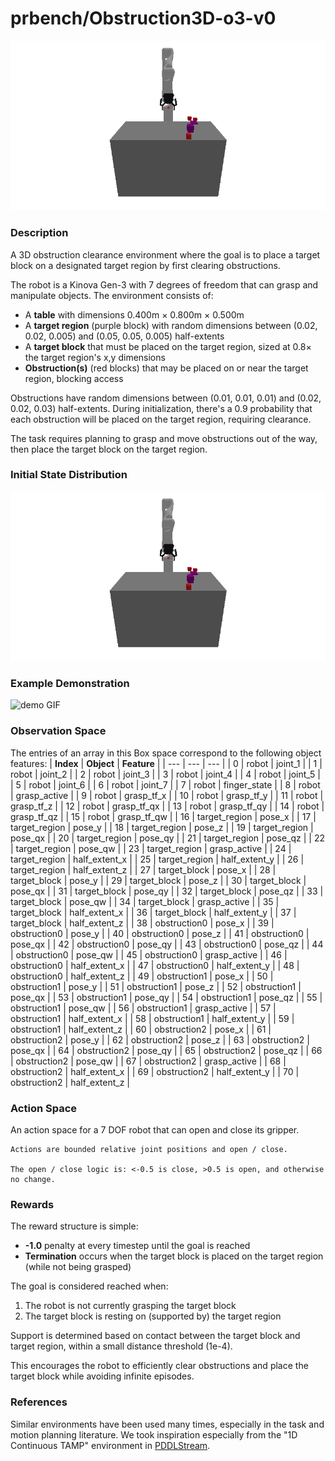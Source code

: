 # prbench/Obstruction3D-o3-v0
![random action GIF](assets/random_action_gifs/Obstruction3D-o3.gif)

### Description
A 3D obstruction clearance environment where the goal is to place a target block on a designated target region by first clearing obstructions.

The robot is a Kinova Gen-3 with 7 degrees of freedom that can grasp and manipulate objects. The environment consists of:
- A **table** with dimensions 0.400m × 0.800m × 0.500m
- A **target region** (purple block) with random dimensions between (0.02, 0.02, 0.005) and (0.05, 0.05, 0.005) half-extents
- A **target block** that must be placed on the target region, sized at 0.8× the target region's x,y dimensions
- **Obstruction(s)** (red blocks) that may be placed on or near the target region, blocking access

Obstructions have random dimensions between (0.01, 0.01, 0.01) and (0.02, 0.02, 0.03) half-extents. During initialization, there's a 0.9 probability that each obstruction will be placed on the target region, requiring clearance.

The task requires planning to grasp and move obstructions out of the way, then place the target block on the target region.

### Initial State Distribution
![initial state GIF](assets/initial_state_gifs/Obstruction3D-o3.gif)

### Example Demonstration
![demo GIF](assets/demo_gifs/Obstruction3D-o3.gif)

### Observation Space
The entries of an array in this Box space correspond to the following object features:
| **Index** | **Object** | **Feature** |
| --- | --- | --- |
| 0 | robot | joint_1 |
| 1 | robot | joint_2 |
| 2 | robot | joint_3 |
| 3 | robot | joint_4 |
| 4 | robot | joint_5 |
| 5 | robot | joint_6 |
| 6 | robot | joint_7 |
| 7 | robot | finger_state |
| 8 | robot | grasp_active |
| 9 | robot | grasp_tf_x |
| 10 | robot | grasp_tf_y |
| 11 | robot | grasp_tf_z |
| 12 | robot | grasp_tf_qx |
| 13 | robot | grasp_tf_qy |
| 14 | robot | grasp_tf_qz |
| 15 | robot | grasp_tf_qw |
| 16 | target_region | pose_x |
| 17 | target_region | pose_y |
| 18 | target_region | pose_z |
| 19 | target_region | pose_qx |
| 20 | target_region | pose_qy |
| 21 | target_region | pose_qz |
| 22 | target_region | pose_qw |
| 23 | target_region | grasp_active |
| 24 | target_region | half_extent_x |
| 25 | target_region | half_extent_y |
| 26 | target_region | half_extent_z |
| 27 | target_block | pose_x |
| 28 | target_block | pose_y |
| 29 | target_block | pose_z |
| 30 | target_block | pose_qx |
| 31 | target_block | pose_qy |
| 32 | target_block | pose_qz |
| 33 | target_block | pose_qw |
| 34 | target_block | grasp_active |
| 35 | target_block | half_extent_x |
| 36 | target_block | half_extent_y |
| 37 | target_block | half_extent_z |
| 38 | obstruction0 | pose_x |
| 39 | obstruction0 | pose_y |
| 40 | obstruction0 | pose_z |
| 41 | obstruction0 | pose_qx |
| 42 | obstruction0 | pose_qy |
| 43 | obstruction0 | pose_qz |
| 44 | obstruction0 | pose_qw |
| 45 | obstruction0 | grasp_active |
| 46 | obstruction0 | half_extent_x |
| 47 | obstruction0 | half_extent_y |
| 48 | obstruction0 | half_extent_z |
| 49 | obstruction1 | pose_x |
| 50 | obstruction1 | pose_y |
| 51 | obstruction1 | pose_z |
| 52 | obstruction1 | pose_qx |
| 53 | obstruction1 | pose_qy |
| 54 | obstruction1 | pose_qz |
| 55 | obstruction1 | pose_qw |
| 56 | obstruction1 | grasp_active |
| 57 | obstruction1 | half_extent_x |
| 58 | obstruction1 | half_extent_y |
| 59 | obstruction1 | half_extent_z |
| 60 | obstruction2 | pose_x |
| 61 | obstruction2 | pose_y |
| 62 | obstruction2 | pose_z |
| 63 | obstruction2 | pose_qx |
| 64 | obstruction2 | pose_qy |
| 65 | obstruction2 | pose_qz |
| 66 | obstruction2 | pose_qw |
| 67 | obstruction2 | grasp_active |
| 68 | obstruction2 | half_extent_x |
| 69 | obstruction2 | half_extent_y |
| 70 | obstruction2 | half_extent_z |


### Action Space
An action space for a 7 DOF robot that can open and close its gripper.

    Actions are bounded relative joint positions and open / close.

    The open / close logic is: <-0.5 is close, >0.5 is open, and otherwise no change.


### Rewards
The reward structure is simple:
- **-1.0** penalty at every timestep until the goal is reached
- **Termination** occurs when the target block is placed on the target region (while not being grasped)

The goal is considered reached when:
1. The robot is not currently grasping the target block
2. The target block is resting on (supported by) the target region

Support is determined based on contact between the target block and target region, within a small distance threshold (1e-4).

This encourages the robot to efficiently clear obstructions and place the target block while avoiding infinite episodes.


### References
Similar environments have been used many times, especially in the task and motion planning literature. We took inspiration especially from the "1D Continuous TAMP" environment in [PDDLStream](https://github.com/caelan/pddlstream).
